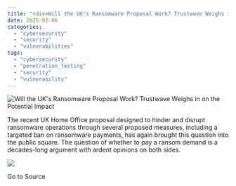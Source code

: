 ```yaml
---
title: "<div>Will the UK's Ransomware Proposal Work? Trustwave Weighs in on the Potential Impact</div>"
date: 2025-02-06
categories: 
  - "cybersecurity"
  - "security"
  - "vulnerabilities"
tags: 
  - "cybersecurity"
  - "penetration_testing"
  - "security"
  - "vulnerability"
---
```


![Will the UK's Ransomware Proposal Work? Trustwave Weighs in on the Potential Impact](https://www.trustwave.com/hubfs/Blogs/Trustwave_Blog/Headers/UK-RansomBan-Blog-Header.jpg)

The recent UK Home Office proposal designed to hinder and disrupt ransomware operations through several proposed measures, including a targeted ban on ransomware payments, has again brought this question into the public square. The question of whether to pay a ransom demand is a decades-long argument with ardent opinions on both sides.

![](https://track.hubspot.com/__ptq.gif?a=21158977&k=14&r=https%3A%2F%2Fwww.trustwave.com%2Fen-us%2Fresources%2Fblogs%2Ftrustwave-blog%2Fwill-the-uks-ransomware-proposal-work-trustwave-weighs-in-on-the-potential-impact%2F&bu=https%253A%252F%252Fwww.trustwave.com%252Fen-us%252Fresources%252Fblogs%252Ftrustwave-blog&bvt=rss)

Go to Source
